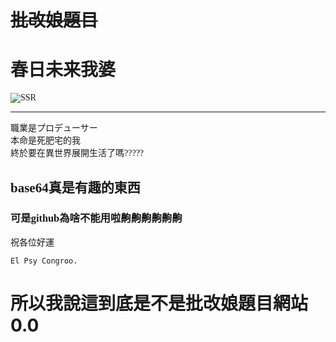 <font face="微軟正黑體">

# ~~批改娘題目~~

# 春日未来我婆

![SSR](https://i.imgur.com/qL9Kix9.jpg)

-----------------------------------------

職業是プロデューサー  
本命是死肥宅的我  
終於要在異世界展開生活了嗎?????  

## base64真是有趣的東西

### 可是github為啥不能用啦齁齁齁齁齁齁

祝各位好運  

    El Psy Congroo.

</font>

# 所以我說這到底是不是批改娘題目網站0.0
